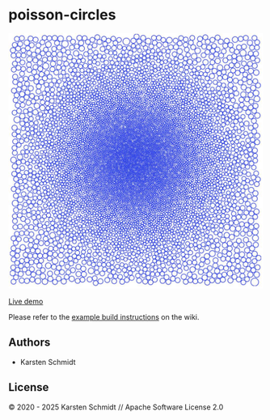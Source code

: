 # poisson-circles

![screenshot](https://raw.githubusercontent.com/thi-ng/umbrella/develop/assets/poisson/poisson.jpg)

[Live demo](http://demo.thi.ng/umbrella/poisson-circles/)

Please refer to the [example build instructions](https://github.com/thi-ng/umbrella/wiki/Example-build-instructions) on the wiki.

## Authors

- Karsten Schmidt

## License

&copy; 2020 - 2025 Karsten Schmidt // Apache Software License 2.0
